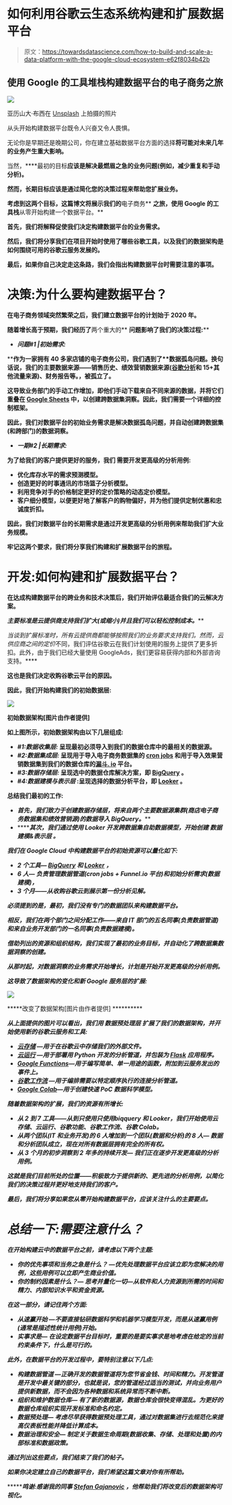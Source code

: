# 如何利用谷歌云生态系统构建和扩展数据平台

> 原文：<https://towardsdatascience.com/how-to-build-and-scale-a-data-platform-with-the-google-cloud-ecosystem-e62f8034b42b>

## 使用 Google 的工具堆栈构建数据平台的电子商务之旅

![](img/c628636d05d944fcf4d0190bf9a18979.png)

亚历山大·布西在 [Unsplash](https://unsplash.com?utm_source=medium&utm_medium=referral) 上拍摄的照片

从头开始构建数据平台既令人兴奋又令人畏惧。

无论你是早期还是晚期公司，你在建立基础数据平台方面的选择**将可能对未来几年的业务产生重大影响。**

当然，****最初的目标**应该是解决最燃眉之急的业务问题(例如，减少重复和手动分析)。**

**然而，**长期目标**应该是通过简化您的决策过程来帮助您扩展业务。**

**考虑到这两个目标，这篇博文将展示我们的**电子商务** **之旅，使用 Google 的工具栈**从零开始构建一个数据平台。**

****首先**，我们将解释促使我们决定构建数据平台的业务需求。**

****然后**，我们将分享我们在项目开始时使用了哪些谷歌工具，以及我们的数据架构是如何围绕可用的谷歌云服务发展的。**

****最后**，如果你自己决定走这条路，我们会指出构建数据平台时需要注意的事项。**

# **决策:为什么要构建数据平台？**

**在电子商务领域突然繁荣之后，我们建立数据平台的计划始于 2020 年。**

**随着增长高于预期，我们经历了**两个重大的** **问题******影响了我们的决策过程**:****

*   *******问题#1 |初始需求:*******

****作为一家拥有 40 多家店铺的电子商务公司，我们遇到了**数据孤岛问题。**换句话说，我们的主要数据来源——销售历史、绩效营销数据来源([谷歌分析](https://analytics.google.com/analytics/web/#/)和 15+其他流量来源)、财务报告等。，被孤立了。****

****这导致业务部门的手动工作增加，即他们手动下载来自不同来源的数据，并将它们重叠在 [Google Sheets](https://www.google.com/sheets/about/) 中，以创建跨数据集洞察。因此，我们需要一个详细的控制框架。****

****因此，我们对数据平台的**初始业务需求**是解决数据孤岛问题，并自动创建跨数据集(和跨部门)的数据洞察。****

*   *******一期#2 |长期需求:*******

****为了给我们的客户提供更好的服务，**我们** **需要开发更高级的分析用例:******

*   ****优化库存水平的需求预测模型。****
*   ****创造更好的时事通讯的市场篮子分析模型。****
*   ****利用竞争对手的价格制定更好的定价策略的动态定价模型。****
*   ****客户细分模型，以便更好地了解客户的购物偏好，并为他们提供定制优惠和忠诚度折扣。****

****因此，我们对数据平台的**长期需求**是通过开发更高级的分析用例来帮助我们扩大业务规模。****

****牢记这两个要求，我们将分享我们构建和扩展数据平台的旅程。****

# ****开发:如何构建和扩展数据平台？****

****在达成构建数据平台的跨业务和技术决策后，我们开始评估最适合我们的云解决方案。****

****主要标准是*云提供商支持我们扩大(或缩小)*并且*我们可以轻松控制成本。*****

****当谈到*扩展*标准时，所有云提供商都能够按照我们的业务要求支持我们。然而，云供应商之间的*定价*不同，我们评估谷歌云在我们计划使用的服务上提供了更多折扣。此外，由于我们已经大量使用 GoogleAds，我们更容易获得内部和外部咨询支持。****

****这也是我们决定收购**谷歌云平台**的原因。****

****因此，**我们开始构建我们的初始数据层:******

****![](img/f60d61f7e0f168e791ef9555c7c69219.png)****

****初始数据架构[图片由作者提供]****

****如上图所示，初始数据架构由以下几层组成:****

*   *******#1:数据收集层:*** 呈现最初必须导入到我们的数据仓库中的最相关的数据源。****
*   *******#2:数据集成层:*** 呈现用于导入电子商务数据集的 [cron jobs](https://en.wikipedia.org/wiki/Cron) 和用于导入效果营销数据集到我们的数据仓库的[漏斗. io](https://funnel.io/) 平台。****
*   *******#3:数据存储层:*** 呈现选中的数据仓库解决方案，即 [BigQuery](https://cloud.google.com/bigquery) 。****
*   *******#4:数据建模与表示层*** :呈现选择的数据分析平台，即 [Looker](https://www.looker.com/) 。****

****总结我们最初的工作:****

*   ******首先，我们致力于创建*数据存储层，将来自两个主要数据源集群(商店电子商务数据集和绩效营销源)的数据导入 BigQuery。*******
*   *******其次，**我们通过使用 Looker 开发跨数据集自助数据模型，开始创建 ***数据建模&表示层*** 。*****

*****我们在 Google Cloud 中构建数据平台的初始资源可以量化如下:*****

*   *******2 个工具—** [BigQuery](https://cloud.google.com/bigquery) 和 [Looker](https://www.looker.com/) ，*****
*   *******6 人—** 负责管理数据管道(cron jobs + Funnel.io 平台)和初始分析需求(数据建模)，*****
*   *******3 个月**——从收购谷歌云到展示第一份分析见解。*****

*****必须提到的是，最初，我们没有专门的数据团队来构建数据平台。*****

*****相反，我们在两个部门之间分配工作——来自 IT 部门的五名同事(负责数据管道)和来自业务开发部门的一名同事(负责数据建模)。*****

*****借助列出的资源和组织结构，我们实现了最初的业务目标，并自动化了跨数据集数据洞察的创建。*****

*****从那时起，对数据洞察的业务需求开始增长，计划是开始开发更高级的分析用例。*****

*****这导致了数据架构的变化和新 Google 服务层的扩展:*****

*****![](img/0b791e5e4737f57410e550fd5abf8113.png)*****

*****改变了数据架构[图片由作者提供] **********

*****从上面提供的图片可以看出，我们用 ***数据预处理层*** 扩展了我们的数据架构，并开始使用新的谷歌云服务和工具:*****

*   *****[**云存储**](https://cloud.google.com/storage/docs/introduction) —用于在谷歌云中存储我们的外部文件。*****
*   *****[**云运行**](https://cloud.google.com/run/docs#:~:text=Cloud%20Run%20is%20a%20managed,matters%20most%20%E2%80%94%20building%20great%20applications.) —用于部署用 Python 开发的分析管道，并包装为 [Flask](https://flask.palletsprojects.com/en/2.2.x/) 应用程序。*****
*   *****[**Google Functions**](https://cloud.google.com/functions/docs/concepts/overview)—用于编写简单、单一用途的函数，附加到云服务发出的事件上。*****
*   *****[**谷歌工作流**](https://cloud.google.com/workflows/docs/overview) —用于编排需要以特定顺序执行的连接分析管道。*****
*   *****[**Google Colab**](https://colab.research.google.com/)—用于创建快速 PoC 数据科学模型。*****

*****随着数据架构的扩展，我们的资源有所增长:*****

*   *******从 2 到 7 工具——**从**到**只使用只使用**biqquery 和 Looker，我们开始使用云存储、云运行、谷歌功能、谷歌工作流、谷歌 Colab。*******
*   *********从两个团队(IT 和业务开发)的 6 人增加到一个团队(数据和分析)的 8 人—** 数据和分析团队成立，现在对所有数据层拥有完全的所有权。*******
*   *******从 3 个月的初步洞察到 2 年多的持续开发—** 我们正在逐步开发更高级的分析用例。*****

*****这就是我们目前所处的位置——积极致力于提供新的、更先进的分析用例，以简化我们的决策过程并更好地支持我们的客户。*****

*****最后，我们将分享如果您从零开始构建数据平台，应该关注什么的主要要点。*****

# *****总结一下:需要注意什么？*****

*****在开始构建云中的数据平台之前，请考虑以下两个主题:*****

*   *****你的优先事项和当务之急是什么？ —优先处理数据平台应该立即为您解决的用例，这些用例可以立即产生商业价值。*****
*   *****你的制约因素是什么？— 思考并量化一切—从软件和人力资源到所需的时间和精力、内部知识水平和资金资源。*****

*****在这一部分，请记住两个方面:*****

*   *******从速赢开始** —不要直接钻研数据科学和机器学习模型开发，而是从速赢用例(通常是描述性统计用例)开始。*****
*   *******实事求是—** 在设定数据平台目标时，重要的是要实事求是地考虑在给定的当前约束条件下，什么是可行的。*****

*****此外，在数据平台的开发过程中，要特别注意以下几点:*****

*   *******构建数据管道** —正确开发的数据管道将为您节省金钱、时间和精力。开发管道是开发中最关键的部分，也就是说，您的管道经过适当的测试，并向业务用户提供新数据，而不会因为各种数据和系统异常而不断中断。*****
*   *******组织和维护数据仓库—** 有了新的数据源，数据仓库会很快变得混乱。为更好的数据仓库组织实现开发标准和命名约定。*****
*   *******数据预处理—** 考虑尽早获得数据预处理工具，通过对数据集进行去规范化来提高仪表板性能并降低计算成本。*****
*   *******数据治理和安全—** 制定关于数据生命周期(数据收集、存储、处理和处置)的内部标准和数据政策。*****

*****通过列出这些要点，我们结束了我们的帖子。*****

*****如果你决定建立自己的数据平台，我们希望这篇文章对你有所帮助。*****

********鸣谢:**感谢我的同事 [Stefan Gajanovic](https://medium.com/u/2a5421855bbd?source=post_page-----e62f8034b42b--------------------------------) ，他帮助我们将改变后的数据架构可视化。*****
